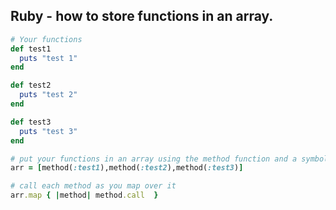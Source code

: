 ## Ruby - how to store functions in an array.

```ruby
# Your functions
def test1
  puts "test 1"
end

def test2
  puts "test 2"
end

def test3
  puts "test 3"
end

# put your functions in an array using the method function and a symbol.
arr = [method(:test1),method(:test2),method(:test3)]

# call each method as you map over it
arr.map { |method| method.call  }
```

